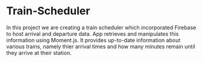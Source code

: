 # Train-Scheduler

In this project we are creating a train scheduler which incorporated Firebase to host arrival and departure data. App retrieves and manipulates this information using Moment.js.
It provides up-to-date information about various trains, namely thier arrival times and how many minutes remain until they arrive at their station.
